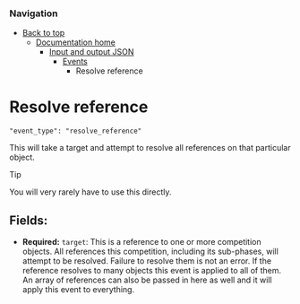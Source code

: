 ### Navigation

- [Back to top](../../../readme.md)
  - [Documentation home](..././readme.md)
    - [Input and output JSON](../readme.md)
      - [Events](readme.md)
        - Resolve reference
       
# Resolve reference

`"event_type": "resolve_reference"`

This will take a target and attempt to resolve all references on that particular object.

> [!TIP]
> You will very rarely have to use this directly.

## Fields:

- **Required:** `target`: This is a reference to one or more competition objects. All references this competition, including its sub-phases, will attempt to be resolved. Failure to resolve them is not an error. If the reference resolves to many objects this event is applied to all of them. An array of references can also be passed in here as well and it will apply this event to everything.  

